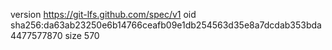 version https://git-lfs.github.com/spec/v1
oid sha256:da63ab23250e6b14766ceafb09e1db254563d35e8a7dcdab353bda4477577870
size 570
